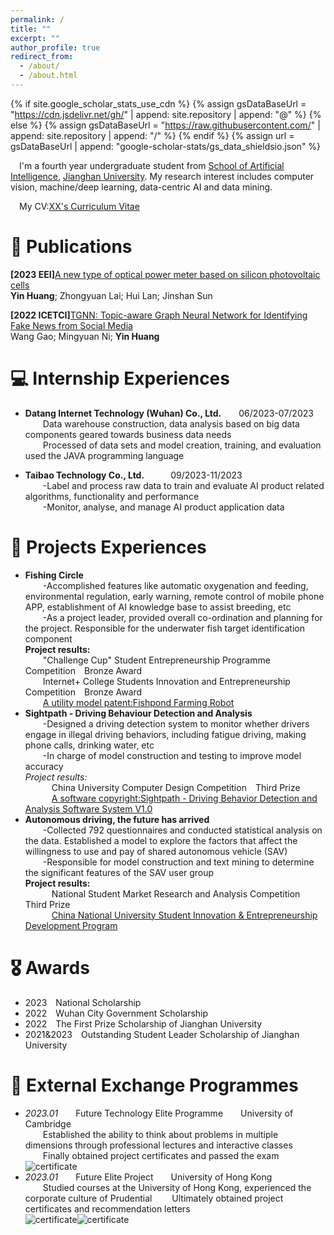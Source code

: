 ```yaml
---
permalink: /
title: ""
excerpt: ""
author_profile: true
redirect_from: 
  - /about/
  - /about.html
---
```


{% if site.google_scholar_stats_use_cdn %}
{% assign gsDataBaseUrl = "https://cdn.jsdelivr.net/gh/" | append: site.repository | append: "@" %}
{% else %}
{% assign gsDataBaseUrl = "https://raw.githubusercontent.com/" | append: site.repository | append: "/" %}
{% endif %}
{% assign url = gsDataBaseUrl | append: "google-scholar-stats/gs_data_shieldsio.json" %}

<span class='anchor' id='about-me'></span>

&emsp;I'm a fourth year undergraduate student from [School of Artificial Intelligence](https://sjxy.jhun.edu.cn/), [Jianghan University](https://www.jhun.edu.cn/). My research interest includes computer vision, machine/deep learning, data-centric AI and data mining.

&emsp;My CV:[XX's Curriculum Vitae](../assets/Curriculum_Vitae.pdf)

# 📝 Publications 

**[2023 EEI]**[A new type of optical power meter based on silicon photovoltaic cells](https://ieeexplore.ieee.org/abstract/document/10212483)  
**Yin Huang**; Zhongyuan Lai; Hui Lan; Jinshan Sun  


**[2022 ICETCI]**[TGNN: Topic-aware Graph Neural Network for Identifying Fake News from Social Media](https://ieeexplore.ieee.org/document/9832149)  
Wang Gao; Mingyuan Ni; **Yin Huang**  

# 💻 Internship Experiences
- **Datang Internet Technology (Wuhan) Co., Ltd.**&emsp;&emsp;06/2023-07/2023  
&emsp;&emsp;Data warehouse construction, data analysis based on big data components geared towards business data needs  
&emsp;&emsp;Processed of data sets and model creation, training, and evaluation used the JAVA programming language


- **Taibao Technology Co., Ltd.**&emsp;&emsp;&emsp;09/2023-11/2023  
&emsp;&emsp;-Label and process raw data to train and evaluate AI product related algorithms, functionality and performance  
&emsp;&emsp;-Monitor, analyse, and manage AI product application data

# 📖 Projects Experiences
- **Fishing Circle**  
&emsp;&emsp;-Accomplished features like automatic oxygenation and feeding, environmental regulation, early warning, remote control of mobile phone APP, establishment of AI knowledge base to assist breeding, etc  
&emsp;&emsp;-As a project leader, provided overall co-ordination and planning for the project. Responsible for the underwater fish target identification component   
**Project results:**  
&emsp;&emsp;"Challenge Cup" Student Entrepreneurship Programme Competition&emsp;Bronze Award  
&emsp;&emsp;Internet+ College Students Innovation and Entrepreneurship Competition&emsp;Bronze Award  
&emsp;&emsp;[A utility model patent:Fishpond Farming Robot](../images/patent.jpg)
&emsp;
&emsp;
- **Sightpath - Driving Behaviour Detection and Analysis**  
&emsp;&emsp;-Designed a driving detection system to monitor whether drivers engage in illegal driving behaviors, including fatigue driving, making phone calls, drinking water, etc  
&emsp;&emsp;-In charge of model construction and testing to improve model accuracy  
*Project results:*  
&emsp;&emsp;&emsp;China University Computer Design Competition&emsp;Third Prize  
&emsp;&emsp;&emsp;[A software copyright:Sightpath - Driving Behavior Detection and Analysis Software System V1.0](../images/copyright.jpg)
&emsp;
&emsp;
- **Autonomous driving, the future has arrived**  
&emsp;&emsp;-Collected 792 questionnaires and conducted statistical analysis on the data. Established a model to explore the factors that affect the willingness to use and pay of shared autonomous vehicle (SAV)  
&emsp;&emsp;-Responsible for model construction and text mining to determine the significant features of the SAV user group  
**Project results:**  
&emsp;&emsp;&emsp;National Student Market Research and Analysis Competition&emsp;Third Prize  
&emsp;&emsp;&emsp;[China National University Student Innovation & Entrepreneurship Development Program](../images/certificate.jpg)

# 🎖 Awards
- 2023&emsp;National Scholarship  
- 2022&emsp;Wuhan City Government Scholarship  
- 2022&emsp;The First Prize Scholarship of Jianghan University  
- 2021&2023&emsp;Outstanding Student Leader Scholarship of Jianghan University  

# 💬 External Exchange Programmes
- *2023.01*&emsp;&emsp;Future Technology Elite Programme&emsp;&emsp;University of Cambridge  
&emsp;&emsp;Established the ability to think about problems in multiple dimensions through professional lectures and interactive classes  
&emsp;&emsp;Finally obtained project certificates and passed the exam  
![certificate](../images/certificate1.jpg)
- *2023.01*&emsp;&emsp;Future Elite Project&emsp;&emsp;University of Hong Kong  
&emsp;&emsp;Studied courses at the University of Hong Kong, experienced the corporate culture of Prudential
&emsp;&emsp;Ultimately obtained project certificates and recommendation letters  
![certificate](../images/certificate2.jpg)![certificate](../images/certificate3.jpg)

